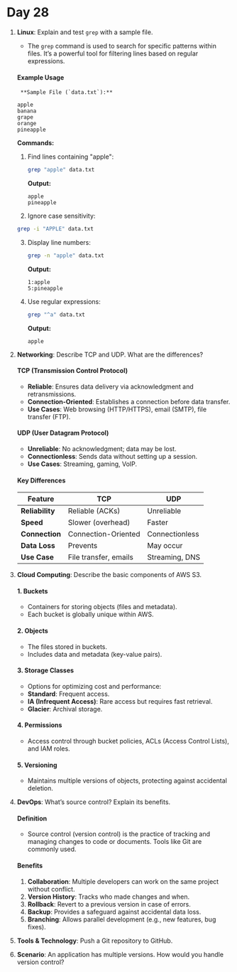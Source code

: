 # Day 28


1. **Linux**: Explain and test `grep` with a sample file.
    * The `grep` command is used to search for specific patterns within files. It’s a powerful tool for filtering lines based on regular expressions.

   #### **Example Usage**
        **Sample File (`data.txt`):**
      ```
      apple
      banana
      grape
      orange
      pineapple
      ```

      **Commands:**
   1. Find lines containing "apple":
      ```bash
      grep "apple" data.txt
      ```
      **Output:**
      ```
      apple
      pineapple
      ```
   
    2. Ignore case sensitivity:
      ```bash
      grep -i "APPLE" data.txt
      ```

   3. Display line numbers:
      ```bash
      grep -n "apple" data.txt
      ```
      **Output:**
      ```
      1:apple
      5:pineapple
      ```

   4. Use regular expressions:
      ```bash
      grep "^a" data.txt
      ```
      **Output:**
      ```
      apple
      ```


2. **Networking**: Describe TCP and UDP. What are the differences?
   #### **TCP (Transmission Control Protocol)**
    - **Reliable**: Ensures data delivery via acknowledgment and retransmissions.
    - **Connection-Oriented**: Establishes a connection before data transfer.
    - **Use Cases**: Web browsing (HTTP/HTTPS), email (SMTP), file transfer (FTP).

   #### **UDP (User Datagram Protocol)**
    - **Unreliable**: No acknowledgment; data may be lost.
    - **Connectionless**: Sends data without setting up a session.
    - **Use Cases**: Streaming, gaming, VoIP.

   #### **Key Differences**
   | Feature            | TCP                     | UDP               |
   |--------------------|-------------------------|-------------------|
   | **Reliability**    | Reliable (ACKs)         | Unreliable        |
   | **Speed**          | Slower (overhead)       | Faster            |
   | **Connection**     | Connection-Oriented     | Connectionless    |
   | **Data Loss**      | Prevents                | May occur         |
   | **Use Case**       | File transfer, emails   | Streaming, DNS    |


3. **Cloud Computing**: Describe the basic components of AWS S3.
   #### **1. Buckets**
   - Containers for storing objects (files and metadata).
   - Each bucket is globally unique within AWS.

   #### **2. Objects**
   - The files stored in buckets.
   - Includes data and metadata (key-value pairs).

   #### **3. Storage Classes**
   - Options for optimizing cost and performance:
    - **Standard**: Frequent access.
    - **IA (Infrequent Access)**: Rare access but requires fast retrieval.
    - **Glacier**: Archival storage.

   #### **4. Permissions**
   - Access control through bucket policies, ACLs (Access Control Lists), and IAM roles.

   #### **5. Versioning**
   - Maintains multiple versions of objects, protecting against accidental deletion.


4. **DevOps**: What’s source control? Explain its benefits.
   #### **Definition**
    - Source control (version control) is the practice of tracking and managing changes to code or documents. Tools like Git are commonly used.

   #### **Benefits**
    1. **Collaboration**: Multiple developers can work on the same project without conflict.
    2. **Version History**: Tracks who made changes and when.
    3. **Rollback**: Revert to a previous version in case of errors.
    4. **Backup**: Provides a safeguard against accidental data loss.
    5. **Branching**: Allows parallel development (e.g., new features, bug fixes).


5. **Tools & Technology**: Push a Git repository to GitHub.

6. **Scenario**: An application has multiple versions. How would you handle version control?
